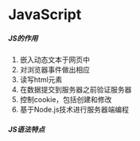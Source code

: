 # JavaScript

##### JS的作用

1. 嵌入动态文本于网页中
2. 对浏览器事件做出相应
3. 读写html元素
4. 在数据提交到服务器之前验证服务器
5. 控制cookie，包括创建和修改
6. 基于Node.js技术进行服务器端编程

##### JS语法特点



   



